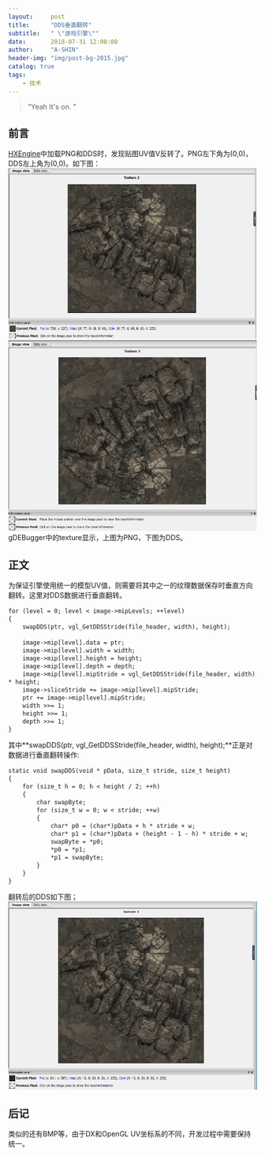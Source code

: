 ```yaml
---
layout:     post
title:      "DDS垂直翻转"
subtitle:   " \"游戏引擎\""
date:       2018-07-31 12:00:00
author:     "A-SHIN"
header-img: "img/post-bg-2015.jpg"
catalog: true
tags:
    - 技术
---
```


> “Yeah It's on. ”

## 前言
[HXEngine](https://github.com/huangx916/HXEngine)中加载PNG和DDS时，发现贴图UV值V反转了。PNG左下角为(0,0)，DDS左上角为(0,0)。如下图：
<img class="shadow" src="/img/in-post/ddsSwap/1.png" width="600">
<img class="shadow" src="/img/in-post/ddsSwap/2.png" width="600">
gDEBugger中的texture显示，上图为PNG，下图为DDS。
## 正文  
为保证引擎使用统一的模型UV值，则需要将其中之一的纹理数据保存时垂直方向翻转。这里对DDS数据进行垂直翻转。  
```
for (level = 0; level < image->mipLevels; ++level)
{
	swapDDS(ptr, vgl_GetDDSStride(file_header, width), height);

	image->mip[level].data = ptr;
	image->mip[level].width = width;
	image->mip[level].height = height;
	image->mip[level].depth = depth;
	image->mip[level].mipStride = vgl_GetDDSStride(file_header, width) * height;
	image->sliceStride += image->mip[level].mipStride;
	ptr += image->mip[level].mipStride;
	width >>= 1;
	height >>= 1;
	depth >>= 1;
}
```
其中**swapDDS(ptr, vgl_GetDDSStride(file_header, width), height);**正是对数据进行垂直翻转操作:
```
static void swapDDS(void * pData, size_t stride, size_t height)
{
	for (size_t h = 0; h < height / 2; ++h)
	{
		char swapByte;
		for (size_t w = 0; w < stride; ++w)
		{
			char* p0 = (char*)pData + h * stride + w;
			char* p1 = (char*)pData + (height - 1 - h) * stride + w;
			swapByte = *p0;
			*p0 = *p1;
			*p1 = swapByte;
		}
	}
}
```
翻转后的DDS如下图；
<img class="shadow" src="/img/in-post/ddsSwap/3.png" width="600">
## 后记
类似的还有BMP等，由于DX和OpenGL UV坐标系的不同，开发过程中需要保持统一。
